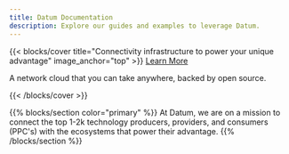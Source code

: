 ```yaml
---
title: Datum Documentation
description: Explore our guides and examples to leverage Datum.
---
```


{{< blocks/cover title="Connectivity infrastructure to power your unique advantage" image_anchor="top" >}}
<a class="btn btn-lg btn-secondary me-3 mb-4" href="/docs/">
Learn More <i class="fas fa-arrow-alt-circle-right ms-2"></i>
</a>

<p class="lead mt-5">A network cloud that you can take anywhere, backed by open source.
</p>
{{< /blocks/cover >}}

{{% blocks/section color="primary" %}}
At Datum, we are on a mission to connect the top 1-2k technology producers,
providers, and consumers (PPC's) with the ecosystems that power their advantage.
{{% /blocks/section %}}
